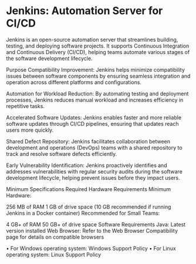 # Jenkins: Automation Server for CI/CD

Jenkins is an open-source automation server that streamlines building, testing, and deploying software projects. It supports Continuous Integration and Continuous Delivery (CI/CD), helping teams automate various stages of the software development lifecycle.

Purpose
Compatibility Improvement:
Jenkins helps minimize compatibility issues between software components by ensuring seamless integration and operation across different platforms and configurations.

Automation for Workload Reduction:
By automating testing and deployment processes, Jenkins reduces manual workload and increases efficiency in repetitive tasks.

Accelerated Software Updates:
Jenkins enables faster and more reliable software updates through CI/CD pipelines, ensuring that updates reach users more quickly.

Shared Defect Repository:
Jenkins facilitates collaboration between development and operations (DevOps) teams with a shared repository to track and resolve software defects efficiently.

Early Vulnerability Identification:
Jenkins proactively identifies and addresses vulnerabilities with regular security audits during the software development lifecycle, helping prevent issues before they impact users.

Minimum Specifications Required
Hardware Requirements
Minimum Hardware:

256 MB of RAM
1 GB of drive space (10 GB recommended if running Jenkins in a Docker container)
Recommended for Small Teams:

4 GB+ of RAM
50 GB+ of drive space
Software Requirements
Java: Latest version installed
Web Browser: Refer to the Web Browser Compatibility page for details on compatible browsers

• For Windows operating system: Windows Support Policy
• For Linux operating system: Linux Support Policy
